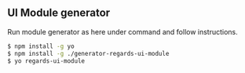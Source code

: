 ## UI Module generator

Run module generator as here under command and follow instructions.

```bash
$ npm install -g yo
$ npm install -g ./generator-regards-ui-module
$ yo regards-ui-module
```